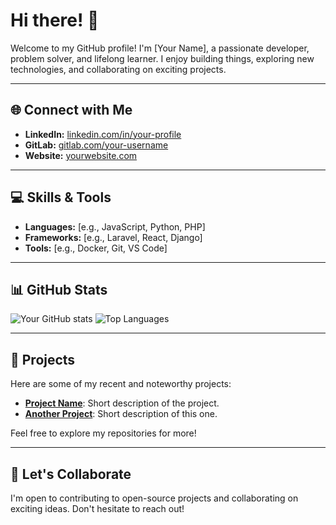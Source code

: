 # Hi there! 👋

Welcome to my GitHub profile! I'm [Your Name], a passionate developer, problem solver, and lifelong learner. I enjoy building things, exploring new technologies, and collaborating on exciting projects.

---

## 🌐 Connect with Me

- **LinkedIn:** [linkedin.com/in/your-profile](https://linkedin.com/in/your-profile)
- **GitLab:** [gitlab.com/your-username](https://gitlab.com/your-username)
- **Website:** [yourwebsite.com](https://yourwebsite.com)

---

## 💻 Skills & Tools

- **Languages:** [e.g., JavaScript, Python, PHP]
- **Frameworks:** [e.g., Laravel, React, Django]
- **Tools:** [e.g., Docker, Git, VS Code]

---

## 📊 GitHub Stats

![Your GitHub stats](https://github-readme-stats.vercel.app/api?username=your-username&show_icons=true&theme=radical)
![Top Languages](https://github-readme-stats.vercel.app/api/top-langs/?username=your-username&layout=compact&theme=radical)

---

## 🚀 Projects

Here are some of my recent and noteworthy projects:
- [**Project Name**](https://github.com/your-username/project-name): Short description of the project.
- [**Another Project**](https://github.com/your-username/another-project): Short description of this one.

Feel free to explore my repositories for more!

---

## 🤝 Let's Collaborate

I'm open to contributing to open-source projects and collaborating on exciting ideas. Don't hesitate to reach out!
